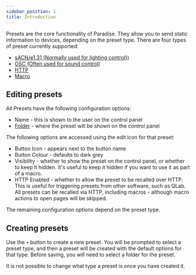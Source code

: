 ```yaml
---
sidebar_position: 1
title: Introduction
---
```


Presets are the core functionality of Paradise. They allow you to send static information to devices, depending on the preset type. There are four types of preset currently supported:

- [sACN/e1.31 (Normally used for lighting control))](sacn)
- [OSC (Often used for sound control)](osc)
- [HTTP](http)
- [Macro](macro)

## Editing presets

All Presets have the following configuration options:

- Name - this is shown to the user on the control panel
- [Folder](../folders) - where the preset will be shown on the control panel

The following options are accessed using the edit icon for that preset: 

- Button Icon - appears next to the button name
- Button Colour - defaults to dark grey
- Visibility - whether to show the preset on the control panel, or whether to keep it hidden. It's useful to keep it hidden if you want to use it as part of a macro.
- HTTP Enabled - whether to allow the preset to be recalled over HTTP. This is useful for triggering presets from other software, such as QLab. All presets can be recalled via HTTP, including macros - although macro actions to open pages will be skipped.

The remaining configuration options depend on the preset type.

## Creating presets

Use the `+` button to create a new preset. You will be prompted to select a preset type, and then a preset will be created with the default options for that type. Before saving, you will need to select a folder for the preset.

It is not possible to change what type a preset is once you have created it.
